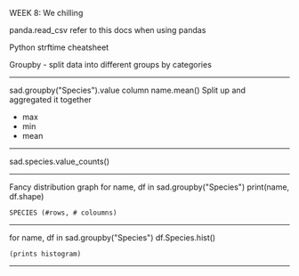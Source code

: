WEEK 8: We chilling

panda.read_csv refer to this docs when using pandas

Python strftime cheatsheet

Groupby - split data into different groups by categories

---

sad.groupby("Species").value column name.mean()
Split up and aggregated it together

- max
- min
- mean

---

sad.species.value_counts()

---

Fancy distribution graph
for name, df in sad.groupby("Species")
print(name, df.shape)

    SPECIES (#rows, # coloumns)

---

for name, df in sad.groupby("Species")
df.Species.hist()

    (prints histogram)

---
